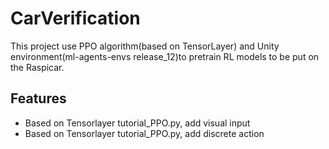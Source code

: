 # CarVerification
This project use PPO algorithm(based on TensorLayer) and Unity environment(ml-agents-envs release_12)to pretrain RL models to be put on the Raspicar.
## Features
* Based on Tensorlayer tutorial_PPO.py, add visual input
* Based on Tensorlayer tutorial_PPO.py, add discrete action
